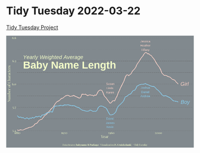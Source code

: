 # Tidy Tuesday 2022-03-22

[Tidy Tuesday Project](https://github.com/rfordatascience/tidytuesday/tree/master/data/2022/2022-03-22)

![](https://github.com/ncruickshank/nc_r_tidytuesday/blob/master/2022/2022-03-22%20-%20Baby%20Names/Baby-Names_files/figure-gfm/Baby%20Name%20Length%20Over%20Time-1.png)
